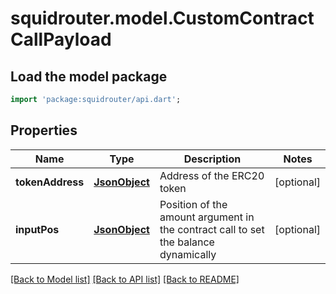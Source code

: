 # squidrouter.model.CustomContractCallPayload

## Load the model package
```dart
import 'package:squidrouter/api.dart';
```

## Properties
Name | Type | Description | Notes
------------ | ------------- | ------------- | -------------
**tokenAddress** | [**JsonObject**](.md) | Address of the ERC20 token | [optional] 
**inputPos** | [**JsonObject**](.md) | Position of the amount argument in the contract call to set the balance dynamically | [optional] 

[[Back to Model list]](../README.md#documentation-for-models) [[Back to API list]](../README.md#documentation-for-api-endpoints) [[Back to README]](../README.md)



